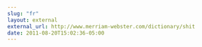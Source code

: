 ```yaml
---
slug: "fr"
layout: external
external_url: http://www.merriam-webster.com/dictionary/shit
date: 2011-08-20T15:02:36-05:00
---
```

